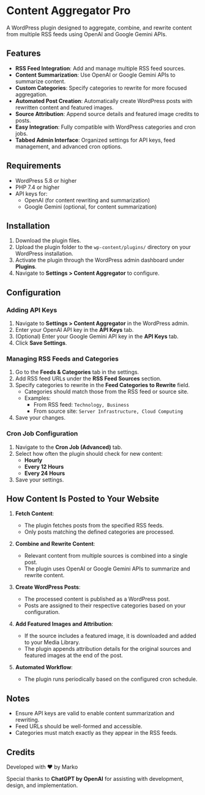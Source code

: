 # Content Aggregator Pro

A WordPress plugin designed to aggregate, combine, and rewrite content from multiple RSS feeds using OpenAI and Google Gemini APIs.

## Features

- **RSS Feed Integration**: Add and manage multiple RSS feed sources.
- **Content Summarization**: Use OpenAI or Google Gemini APIs to summarize content.
- **Custom Categories**: Specify categories to rewrite for more focused aggregation.
- **Automated Post Creation**: Automatically create WordPress posts with rewritten content and featured images.
- **Source Attribution**: Append source details and featured image credits to posts.
- **Easy Integration**: Fully compatible with WordPress categories and cron jobs.
- **Tabbed Admin Interface**: Organized settings for API keys, feed management, and advanced cron options.

## Requirements

- WordPress 5.8 or higher
- PHP 7.4 or higher
- API keys for:
  - OpenAI (for content rewriting and summarization)
  - Google Gemini (optional, for content summarization)

## Installation

1. Download the plugin files.
2. Upload the plugin folder to the `wp-content/plugins/` directory on your WordPress installation.
3. Activate the plugin through the WordPress admin dashboard under **Plugins**.
4. Navigate to **Settings > Content Aggregator** to configure.

## Configuration

### Adding API Keys

1. Navigate to **Settings > Content Aggregator** in the WordPress admin.
2. Enter your OpenAI API key in the **API Keys** tab.
3. (Optional) Enter your Google Gemini API key in the **API Keys** tab.
4. Click **Save Settings**.

### Managing RSS Feeds and Categories

1. Go to the **Feeds & Categories** tab in the settings.
2. Add RSS feed URLs under the **RSS Feed Sources** section.
3. Specify categories to rewrite in the **Feed Categories to Rewrite** field.
   - Categories should match those from the RSS feed or source site.
   - Examples:
     - From RSS feed: `Technology, Business`
     - From source site: `Server Infrastructure, Cloud Computing`
4. Save your changes.

### Cron Job Configuration

1. Navigate to the **Cron Job (Advanced)** tab.
2. Select how often the plugin should check for new content:
   - **Hourly**
   - **Every 12 Hours**
   - **Every 24 Hours**
3. Save your settings.

## How Content Is Posted to Your Website

1. **Fetch Content**:
   - The plugin fetches posts from the specified RSS feeds.
   - Only posts matching the defined categories are processed.

2. **Combine and Rewrite Content**:
   - Relevant content from multiple sources is combined into a single post.
   - The plugin uses OpenAI or Google Gemini APIs to summarize and rewrite content.

3. **Create WordPress Posts**:
   - The processed content is published as a WordPress post.
   - Posts are assigned to their respective categories based on your configuration.

4. **Add Featured Images and Attribution**:
   - If the source includes a featured image, it is downloaded and added to your Media Library.
   - The plugin appends attribution details for the original sources and featured images at the end of the post.

5. **Automated Workflow**:
   - The plugin runs periodically based on the configured cron schedule.

## Notes

- Ensure API keys are valid to enable content summarization and rewriting.
- Feed URLs should be well-formed and accessible.
- Categories must match exactly as they appear in the RSS feeds.

## Credits

Developed with ❤️ by Marko

Special thanks to **ChatGPT by OpenAI** for assisting with development, design, and implementation.  
